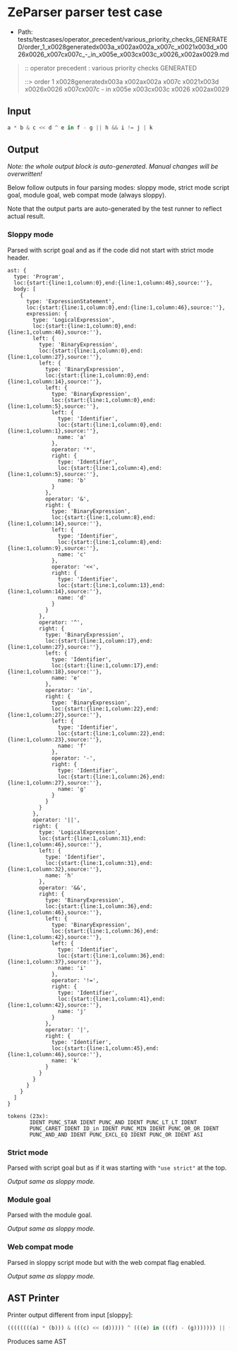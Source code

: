 # ZeParser parser test case

- Path: tests/testcases/operator_precedent/various_priority_checks_GENERATED/order_1_x0028generatedx003a_x002ax002a_x007c_x0021x003d_x0026x0026_x007cx007c_-_in_x005e_x003cx003c_x0026_x002ax0029.md

> :: operator precedent : various priority checks GENERATED
>
> ::> order 1 x0028generatedx003a x002ax002a x007c x0021x003d x0026x0026 x007cx007c - in x005e x003cx003c x0026 x002ax0029

## Input

`````js
a * b & c << d ^ e in f - g || h && i != j | k
`````

## Output

_Note: the whole output block is auto-generated. Manual changes will be overwritten!_

Below follow outputs in four parsing modes: sloppy mode, strict mode script goal, module goal, web compat mode (always sloppy).

Note that the output parts are auto-generated by the test runner to reflect actual result.

### Sloppy mode

Parsed with script goal and as if the code did not start with strict mode header.

`````
ast: {
  type: 'Program',
  loc:{start:{line:1,column:0},end:{line:1,column:46},source:''},
  body: [
    {
      type: 'ExpressionStatement',
      loc:{start:{line:1,column:0},end:{line:1,column:46},source:''},
      expression: {
        type: 'LogicalExpression',
        loc:{start:{line:1,column:0},end:{line:1,column:46},source:''},
        left: {
          type: 'BinaryExpression',
          loc:{start:{line:1,column:0},end:{line:1,column:27},source:''},
          left: {
            type: 'BinaryExpression',
            loc:{start:{line:1,column:0},end:{line:1,column:14},source:''},
            left: {
              type: 'BinaryExpression',
              loc:{start:{line:1,column:0},end:{line:1,column:5},source:''},
              left: {
                type: 'Identifier',
                loc:{start:{line:1,column:0},end:{line:1,column:1},source:''},
                name: 'a'
              },
              operator: '*',
              right: {
                type: 'Identifier',
                loc:{start:{line:1,column:4},end:{line:1,column:5},source:''},
                name: 'b'
              }
            },
            operator: '&',
            right: {
              type: 'BinaryExpression',
              loc:{start:{line:1,column:8},end:{line:1,column:14},source:''},
              left: {
                type: 'Identifier',
                loc:{start:{line:1,column:8},end:{line:1,column:9},source:''},
                name: 'c'
              },
              operator: '<<',
              right: {
                type: 'Identifier',
                loc:{start:{line:1,column:13},end:{line:1,column:14},source:''},
                name: 'd'
              }
            }
          },
          operator: '^',
          right: {
            type: 'BinaryExpression',
            loc:{start:{line:1,column:17},end:{line:1,column:27},source:''},
            left: {
              type: 'Identifier',
              loc:{start:{line:1,column:17},end:{line:1,column:18},source:''},
              name: 'e'
            },
            operator: 'in',
            right: {
              type: 'BinaryExpression',
              loc:{start:{line:1,column:22},end:{line:1,column:27},source:''},
              left: {
                type: 'Identifier',
                loc:{start:{line:1,column:22},end:{line:1,column:23},source:''},
                name: 'f'
              },
              operator: '-',
              right: {
                type: 'Identifier',
                loc:{start:{line:1,column:26},end:{line:1,column:27},source:''},
                name: 'g'
              }
            }
          }
        },
        operator: '||',
        right: {
          type: 'LogicalExpression',
          loc:{start:{line:1,column:31},end:{line:1,column:46},source:''},
          left: {
            type: 'Identifier',
            loc:{start:{line:1,column:31},end:{line:1,column:32},source:''},
            name: 'h'
          },
          operator: '&&',
          right: {
            type: 'BinaryExpression',
            loc:{start:{line:1,column:36},end:{line:1,column:46},source:''},
            left: {
              type: 'BinaryExpression',
              loc:{start:{line:1,column:36},end:{line:1,column:42},source:''},
              left: {
                type: 'Identifier',
                loc:{start:{line:1,column:36},end:{line:1,column:37},source:''},
                name: 'i'
              },
              operator: '!=',
              right: {
                type: 'Identifier',
                loc:{start:{line:1,column:41},end:{line:1,column:42},source:''},
                name: 'j'
              }
            },
            operator: '|',
            right: {
              type: 'Identifier',
              loc:{start:{line:1,column:45},end:{line:1,column:46},source:''},
              name: 'k'
            }
          }
        }
      }
    }
  ]
}

tokens (23x):
       IDENT PUNC_STAR IDENT PUNC_AND IDENT PUNC_LT_LT IDENT
       PUNC_CARET IDENT ID_in IDENT PUNC_MIN IDENT PUNC_OR_OR IDENT
       PUNC_AND_AND IDENT PUNC_EXCL_EQ IDENT PUNC_OR IDENT ASI
`````

### Strict mode

Parsed with script goal but as if it was starting with `"use strict"` at the top.

_Output same as sloppy mode._

### Module goal

Parsed with the module goal.

_Output same as sloppy mode._

### Web compat mode

Parsed in sloppy script mode but with the web compat flag enabled.

_Output same as sloppy mode._

## AST Printer

Printer output different from input [sloppy]:

````js
((((((((a) * (b))) & (((c) << (d))))) ^ (((e) in (((f) - (g))))))) || (((h) && (((((i) != (j))) | (k))))));
````

Produces same AST
